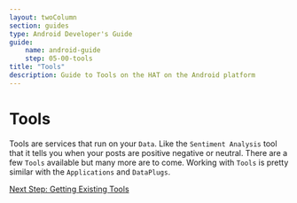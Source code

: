 ```yaml
---
layout: twoColumn
section: guides
type: Android Developer's Guide
guide:
    name: android-guide
    step: 05-00-tools
title: "Tools"
description: Guide to Tools on the HAT on the Android platform
---
```


# Tools

Tools are services that run on your `Data`. Like the `Sentiment Analysis` tool that it tells you when your posts are positive negative or neutral. There are a few `Tools` available but many more are to come. Working with `Tools` is pretty similar with the `Applications` and `DataPlugs`.

<nav class="pager-nav">
<a href="" style="display:none;"></a>
<a href="05-01-fetch-existing-tools.html">Next Step: Getting Existing Tools</a>
</nav>
